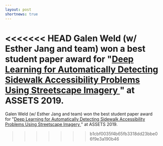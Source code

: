 ```yaml
---
layout: post
shortnews: true
---
```


<<<<<<< HEAD
Galen Weld (w/ Esther Jang and team) won a best student paper award for "[Deep Learning for Automatically Detecting Sidewalk Accessibility Problems Using Streetscape Imagery ](https://kurti.sh/pubs/sidewalk_cv_assets_final_fixed_accessible.pdf)" at ASSETS 2019.
=======
Galen Weld (w/ Esther Jang and team) won the best student paper award for "[Deep Learning for Automatically Detecting Sidewalk Accessibility Problems Using Streetscape Imagery ](https://kurti.sh/pubs/sidewalk_cv_assets_final_fixed_accessible.pdf)" at ASSETS 2019.
>>>>>>> b1cbf0035f4b65fb3318dd23bbe06f9e3a190b46

